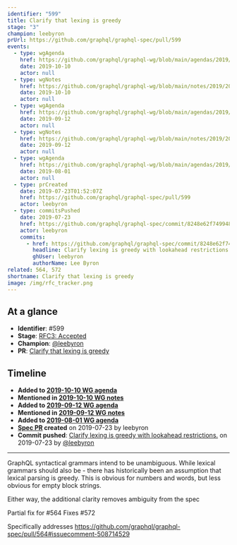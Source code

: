```yaml
---
identifier: "599"
title: Clarify that lexing is greedy
stage: "3"
champion: leebyron
prUrl: https://github.com/graphql/graphql-spec/pull/599
events:
  - type: wgAgenda
    href: https://github.com/graphql/graphql-wg/blob/main/agendas/2019/2019-10-10.md
    date: 2019-10-10
    actor: null
  - type: wgNotes
    href: https://github.com/graphql/graphql-wg/blob/main/notes/2019/2019-10-10.md
    date: 2019-10-10
    actor: null
  - type: wgAgenda
    href: https://github.com/graphql/graphql-wg/blob/main/agendas/2019/2019-09-12.md
    date: 2019-09-12
    actor: null
  - type: wgNotes
    href: https://github.com/graphql/graphql-wg/blob/main/notes/2019/2019-09-12.md
    date: 2019-09-12
    actor: null
  - type: wgAgenda
    href: https://github.com/graphql/graphql-wg/blob/main/agendas/2019/2019-08-01.md
    date: 2019-08-01
    actor: null
  - type: prCreated
    date: 2019-07-23T01:52:07Z
    href: https://github.com/graphql/graphql-spec/pull/599
    actor: leebyron
  - type: commitsPushed
    date: 2019-07-23
    href: https://github.com/graphql/graphql-spec/commit/8248e62f74994855949df6374728f7ddd86da75b
    actor: leebyron
    commits:
      - href: https://github.com/graphql/graphql-spec/commit/8248e62f74994855949df6374728f7ddd86da75b
        headline: Clarify lexing is greedy with lookahead restrictions.
        ghUser: leebyron
        authorName: Lee Byron
related: 564, 572
shortname: Clarify that lexing is greedy
image: /img/rfc_tracker.png
---
```


## At a glance

- **Identifier**: #599
- **Stage**: [RFC3: Accepted](https://github.com/graphql/graphql-spec/blob/main/CONTRIBUTING.md#stage-3-accepted)
- **Champion**: [@leebyron](https://github.com/leebyron)
- **PR**: [Clarify that lexing is greedy](https://github.com/graphql/graphql-spec/pull/599)

<!-- BEGIN_CUSTOM_TEXT -->



<!-- END_CUSTOM_TEXT -->

## Timeline

- **Added to [2019-10-10 WG agenda](https://github.com/graphql/graphql-wg/blob/main/agendas/2019/2019-10-10.md)**
- **Mentioned in [2019-10-10 WG notes](https://github.com/graphql/graphql-wg/blob/main/notes/2019/2019-10-10.md)**
- **Added to [2019-09-12 WG agenda](https://github.com/graphql/graphql-wg/blob/main/agendas/2019/2019-09-12.md)**
- **Mentioned in [2019-09-12 WG notes](https://github.com/graphql/graphql-wg/blob/main/notes/2019/2019-09-12.md)**
- **Added to [2019-08-01 WG agenda](https://github.com/graphql/graphql-wg/blob/main/agendas/2019/2019-08-01.md)**
- **[Spec PR](https://github.com/graphql/graphql-spec/pull/599) created** on 2019-07-23 by leebyron
- **Commit pushed**: [Clarify lexing is greedy with lookahead restrictions.](https://github.com/graphql/graphql-spec/commit/8248e62f74994855949df6374728f7ddd86da75b) on 2019-07-23 by [@leebyron](https://github.com/leebyron)

<!-- VERBATIM -->

---

GraphQL syntactical grammars intend to be unambiguous. While lexical grammars should also be - there has historically been an assumption that lexical parsing is greedy. This is obvious for numbers and words, but less obvious for empty block strings.

Either way, the additional clarity removes ambiguity from the spec

Partial fix for #564
Fixes #572

Specifically addresses https://github.com/graphql/graphql-spec/pull/564#issuecomment-508714529
